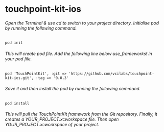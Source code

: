 # touchpoint-kit-ios

###### Open the Terminal & use cd to switch to your  project directory. Initialise pod by running the following command.

```
pod init
```

###### This will create pod file. Add the following line below use_frameworks! in your pod file.

```
pod 'TouchPointKit', :git => 'https://github.com/vcilabs/touchpoint-kit-ios.git', :tag => '0.0.3'
```

###### Save it and then install the pod by running the following command.

```
pod install
```

###### This will pull the TouchPointKit framework from the Git repository. Finally, it creates a YOUR_PROJECT.xcworkspace file.  Then open YOUR_PROJECT.xcworkspace of  your project.
